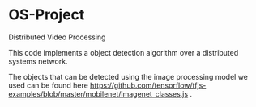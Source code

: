 # OS-Project
Distributed Video Processing

This code implements a object detection algorithm over a distributed systems network.

The objects that can be detected using the image processing model we used can be found here https://github.com/tensorflow/tfjs-examples/blob/master/mobilenet/imagenet_classes.js .


